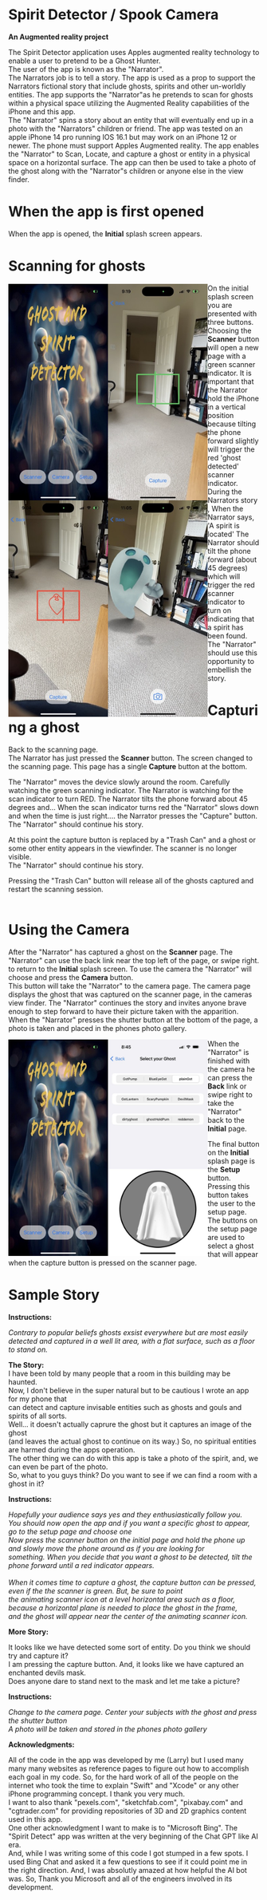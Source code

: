# Spirit Detector / Spook Camera
**An Augmented reality project**<br>

The Spirit Detector application uses Apples augmented reality technology to enable a user to pretend to be a Ghost Hunter.
<br>
The user of the app is known as the "Narrator".
<br>
The Narrators job is to tell a story. 
The app is used as a prop to support the Narrators fictional story that include ghosts, spirits and other un-worldly entities.
The app supports the "Narrator"as he pretends to scan for ghosts within a physical space utilizing the Augmented Reality capabilities of the iPhone and this app.<br>
The "Narrator" spins a story about an entity that will eventually end up in a photo with the "Narrators" children or friend.
The app was tested on an apple iPhone 14 pro running IOS 16.1 but may work on an iPhone 12 or newer. The phone must support Apples Augmented reality.
The app enables the "Narrator" to Scan, Locate, and capture a ghost or entity in a physical space on a horizontal surface.
The app can then be used to take a photo of the ghost along with the "Narrator"s children or anyone else in the view finder.
<br>
# When the app is first opened
When the app is opened, the **Initial** splash screen appears. 
# Scanning for ghosts<br>

<div>
<img src="https://github.com/bonnette/SpiritDetect/blob/main/iPhoneImage/splash.jpeg" alt="Image" style="float:left;width:200px;">
<img src="https://github.com/bonnette/SpiritDetect/blob/main/iPhoneImage/greenscan.jpeg" alt="Image" style="float:left;width:200px;">
<img src="https://github.com/bonnette/SpiritDetect/blob/main/iPhoneImage/red_scan.jpeg" alt="Image" style="float:left;width:200px;">
<img src="https://github.com/bonnette/SpiritDetect/blob/main/iPhoneImage/camerablue.jpeg" alt="Image" style="float:left;width:200px;">
</div>

On the initial splash screen you are presented with three buttons.<br>
Choosing the **Scanner** button will open a new page with a green scanner indicator. It is important that the Narrator hold the iPhone in a vertical position 
because tilting the phone forward slightly will trigger the red 'ghost detected' scanner indicator.<br>
During the Narrators story , When the Narrator says, 'A spirit is located' The Narrator should tilt the phone forward (about 45 degrees) which will trigger the red scanner indicator to 
turn on indicating that a spirit has been found.<br>
The "Narrator" should use this opportunity to embellish the story. 


# Capturing a ghost

Back to the scanning page.<br>
The Narrator has just pressed the **Scanner** button. The screen changed to the scanning page. This page has a single **Capture** button at the bottom. <br>

The "Narrator" moves the device slowly around the room. Carefully watching the green scanning indicator. The Narrator is watching for the scan indicator to turn RED.
The Narrator tilts the phone forward about 45 degrees and...
When the scan indicator turns red the "Narrator" slows down and when the time is just right.... the Narrator presses the "Capture" button.<br>
The "Narrator" should continue his story.<br> 

At this point the capture button is replaced by a "Trash Can" and a ghost or some other entity appears in the viewfinder. The scanner is no longer visible.<br>
The "Narrator" should continue his story.<br> 

Pressing the "Trash Can" button will release all of the ghosts captured and restart the scanning session.<br><br>

# Using the Camera

After the "Narrator" has captured a ghost on the **Scanner** page. The "Narrator" can use the back link near the top left of the page, or swipe right. 
to return to the **Initial** splash screen. To use the camera the "Narrator" will choose and press the **Camera** button.<br>
This button will take the "Narrator" to the camera page. The camera page displays the ghost that was captured on the scanner page, in the cameras view finder. The "Narrator" continues the story and invites anyone brave enough to step forward to have their picture taken with the apparition.<br>
When the "Narrator" presses the shutter button at the bottom of the page, a photo is taken and placed in the phones photo gallery.<br>

<div>
<img src="https://github.com/bonnette/SpiritDetect/blob/main/iPhoneImage/splash.jpeg" alt="Image" style="float:left;width:200px;">
<img src="https://github.com/bonnette/SpiritDetect/blob/main/iPhoneImage/setup.jpeg" alt="Image" style="float:left;width:200px;">
</div>

When the "Narrator" is finished with the camera he can press the **Back** link or swipe right to take the "Narrator" back to the **Initial** page.<br> 

The final button on the **Initial** splash page is the **Setup** button. Pressing this button takes the user to the setup page.<br>
The buttons on the setup page are used to select a ghost that will appear when the capture button is pressed on the scanner page.<br>

# Sample Story

**Instructions:**<br>

*Contrary to popular beliefs ghosts exsist everywhere but are most easily detected and captured in a well lit area, with a flat surface, such as a floor to stand on.*<br>

**The Story:**<br>
I have been told by many people that a room in this building may be haunted.<br>
Now, I don't believe in the super natural but to be cautious I wrote an app for my phone that<br>
can detect and capture invisable entities such as ghosts and gouls and spirits of all sorts.<br>
Well... it doesn't actually caprure the ghost but it captures an image of the ghost <br>(and leaves the actual ghost to continue on its way.)
So, no spiritual entities are harmed during the apps operation.<br>
The other thing we can do with this app is take a photo of the spirit, and, we can even be part of the photo.<br>
So, what to you guys think? Do you want to see if we can find a room with a ghost in it?

**Instructions:**<br>

*Hopefully your audience says yes and they enthusiastically follow you.*<br>
*You should now open the app and if you want a specific ghost to appear, go to the setup page and choose one*<br>
*Now press the scanner button on the initial page and hold the phone up and slowly move the phone around as if you are looking for*<br>
*something. When you decide that you want a ghost to be detected, tilt the phone forward until a red indicator appears.*<br><br>
*When it comes time to capture a ghost, the capture button can be pressed, even if the the scanner is green. But, be sure to point*<br>
*the animating scanner icon at a level horizontal area such as a floor, because a horizontal plane is needed to place the ghost in the frame,*<br>
*and the ghost will appear near the center of the animating scanner icon.*<br>

**More Story:**<br>

It looks like we have detected some sort of entity. Do you think we should try and capture it?<br>
I am pressing the capture button. And, it looks like we have captured an enchanted devils mask.<br>
Does anyone dare to stand next to the mask and let me take a picture?<br>

**Instructions:**<br>

*Change to the camera page. Center your subjects with the ghost and press the shutter button*<br>
*A photo will be taken and stored in the phones photo gallery*<br>

**Acknowledgments:**<br>

All of the code in the app was developed by me (Larry) but I used many many many websites as reference pages to figure
out how to accomplish each goal in my code. So, for the hard work of all of the people on the internet who took the time 
to explain "Swift" and "Xcode" or any other iPhone programming concept. I thank you very much.<br>
I want to also thank "pexels.com", "sketchfab.com", "pixabay.com" and "cgtrader.com" for providing repositories of 3D and 2D graphics
content used in this app.<br>
One other acknowledgment I want to make is to "Microsoft Bing". The "Spirit Detect" app was written at the very beginning of the Chat GPT like AI era.<br>
And, while I was writing some of this code I got stumped in a few spots. I used Bing Chat and asked it a few questions to see if it could point me in the right 
direction. And, I was absolutly amazed at how helpful the AI bot was. So, Thank you Microsoft and all of the engineers involved in its development.
